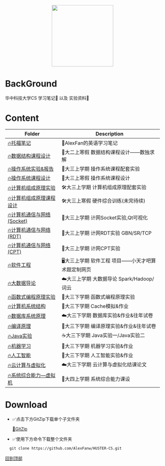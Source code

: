 <div align = center>
<img src="https://alexfanblog.oss-cn-beijing.aliyuncs.com/2020/04/21/hust.jpg" width="" height="200"/>
</div>

# BackGround

华中科技大学CS 学习笔记💯  以及 实验资料💾

# Content

| Folder      | Description            |
| ----------- | ---------------------- |
| [🔥托福笔记](./Toefl) | 📒AlexFan的英语学习笔记 |
| [🔥数据结构课程设计](./数据结构课程设计) | 🌲大二上寒假 数据结构课程设计——数独求解 |
| [🔥操作系统实验&报告](./操作系统实验) | 🔧大三上学期 操作系统课程配套实验 |
| [🔥操作系统课程设计](./操作系统课程设计) | 🔧大三上寒假 操作系统课程设计 |
| [🔥计算机组成原理实验](./计算机组成原理实验) | 🛠大三上学期 计算机组成原理配套实验 |
| [🔥计算机组成原理课程设计](./计算机组成原理课程设计) | 🛠大三上寒假 硬件综合训练(未完待续) |
| [🔥计算机通信与网络(Socket)](./计算机通信与网络（Socket编程）) | 🦴大三上学期 计网Socket实验,Qt可视化 |
| [🔥计算机通信与网络(RDT)](./计算机通信与网络（可靠数据传输协议设计）) | :muscle:大三上学期 计网RDT实验 GBN/SR/TCP |
| [🔥计算机通信与网络(CPT)](./计算机通信与网络（基于CPT的组网实验）) | :round_pushpin:大三上学期 计网CPT实验 |
| [🔥软件工程](./软件工程) | 🖥大三上学期 软件工程 项目——小天才吧算术题定制网页 |
| [🔥大数据导论](./大数据导论) | ☁️大三上学期 大数据导论 Spark/Hadoop/词云  |
| [🔥函数式编程原理实验](./函数式编程原理实验) | 🤖️大三下学期 函数式编程原理实验 |
| [🔥计算机系统结构](./计算机系统结构) | 🔧大三下学期 Cache模拟&作业 |
| [🔥数据库系统原理](./数据库系统原理) | ☁️大三下学期 数据库实验&作业&往年试卷 |
| [🔥编译原理](./编译原理) | 🔧大三下学期 编译原理实验&作业&往年试卷 |
| [🔥Java实验](./Java实验) | ☕️大三下学期 Java实验一/Java实验二 |
| [🔥机器学习](./机器学习) | 🤖️大三下学期 机器学习实验&作业 |
| [🔥人工智能](./人工智能) | 🤖️大三下学期 人工智能实验&作业 |
| [🔥云计算与虚拟化](./云计算与虚拟化) | ☁️大三下学期 云计算与虚拟化结课论文 |
| [🔥系统综合能力—虚拟机](./系统综合能力—虚拟机) | 🐶大四上学期 系统综合能力课设 |





# Download

* ✅点击下方GitZip下载单个子文件夹

    [📁GitZip](http://kinolien.github.io/gitzip/)

* ✅使用下方命令下载整个文件夹

```markdown
  git clone https://github.com/AlexFanw/HUSTER-CS.git
```







[回到顶部](#readme)